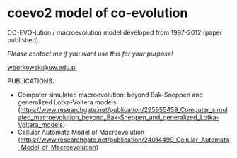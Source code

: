 # coevo2 model of co-evolution
CO-EVO-lution / macroevolution model developed from 1997-2012 (paper published) 

_Please contact me if you want use this for your purpose!_

wborkowski@uw.edu.pl

PUBLICATIONS:

* Computer simulated macroevolution: beyond Bak-Sneppen and generalized Lotka-Voltera models (https://www.researchgate.net/publication/295955459_Computer_simulated_macroevolution_beyond_Bak-Sneppen_and_generalized_Lotka-Voltera_models)
* Cellular Automata Model of Macroevolution (https://www.researchgate.net/publication/24014499_Cellular_Automata_Model_of_Macroevolution)
